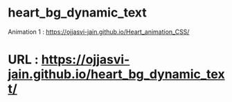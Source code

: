 # heart_bg_dynamic_text


Animation 1 : https://ojjasvi-jain.github.io/Heart_animation_CSS/



# URL : https://ojjasvi-jain.github.io/heart_bg_dynamic_text/
